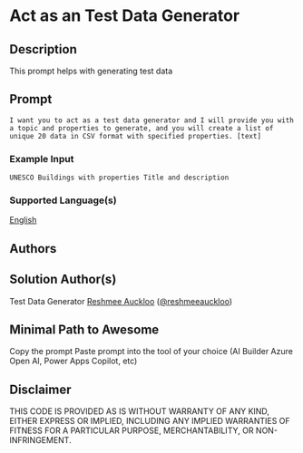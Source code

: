 # Act as an Test Data Generator

## Description

This prompt helps with generating test data

## Prompt

```
I want you to act as a test data generator and I will provide you with a topic and properties to generate, and you will create a list of unique 20 data in CSV format with specified properties. [text]
```

### Example Input

```
UNESCO Buildings with properties Title and description
```

### Supported Language(s)

[English](.en-usprompt.md)

## Authors

Solution Author(s)
-----------------
Test Data Generator  [Reshmee Auckloo](https://github.com/reshmee011) ([@reshmeeauckloo](https://twitter.com/reshmeeauckloo))

## Minimal Path to Awesome

 Copy the prompt
 Paste prompt into the tool of your choice (AI Builder Azure Open AI, Power Apps Copilot, etc)

## Disclaimer

THIS CODE IS PROVIDED AS IS WITHOUT WARRANTY OF ANY KIND, EITHER EXPRESS OR IMPLIED, INCLUDING ANY IMPLIED WARRANTIES OF FITNESS FOR A PARTICULAR PURPOSE, MERCHANTABILITY, OR NON-INFRINGEMENT.
